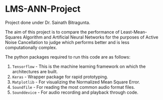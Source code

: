 # LMS-ANN-Project
Project done under Dr. Sainath Bitragunta.

The aim of this project is to compare the performance of Least-Mean-Squares Algorithm and Artificial Neural Networks for the purposes of Active Noise Cancellation to judge which performs better and is less computationally complex.

The python packages required to run this code are as follows:
1. `Tensorflow` - This is the machine learning framework on which the architectures are built.
2. `Keras` - Wrapper package for rapid prototyping.
3. `Matplotlib` - For visualizing the Normalized Mean Square Error.
4. `Soundfile` - For reading the most common audio format files.
5. `Sounddevice` - For audio recording and playback through code.


